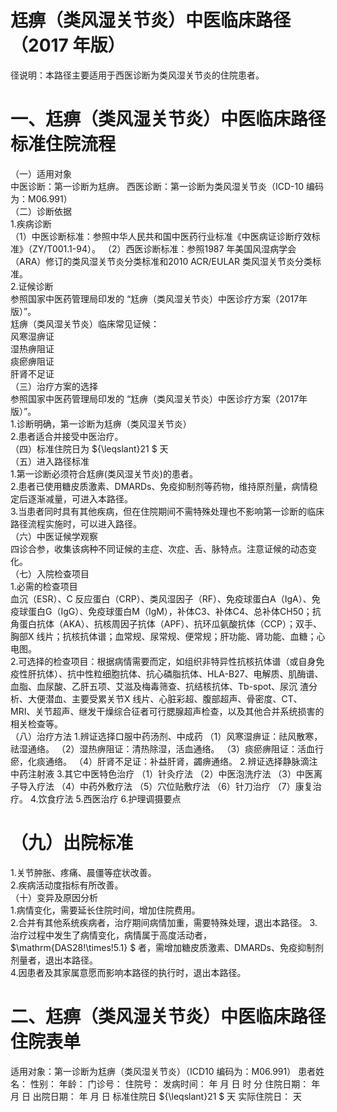 # 尪痹（类风湿关节炎）中医临床路径 （2017 年版）  
径说明：本路径主要适用于西医诊断为类风湿关节炎的住院患者。  
# 一、尪痹（类风湿关节炎）中医临床路径标准住院流程  
（一）适用对象  
中医诊断：第一诊断为尪痹。 西医诊断：第一诊断为类风湿关节炎（ICD-10 编码为：M06.991）  
（二）诊断依据  
1.疾病诊断  
（1）中医诊断标准：参照中华人民共和国中医药行业标准《中医病证诊断疗效标准》（ZY/T001.1-94）。 （2）西医诊断标准：参照1987 年美国风湿病学会（ARA）修订的类风湿关节炎分类标准和2010 ACR/EULAR 类风湿关节炎分类标准。  
2.证候诊断  
参照国家中医药管理局印发的 “尪痹（类风湿关节炎）中医诊疗方案（2017年版）”。  
尪痹（类风湿关节炎）临床常见证候：  
风寒湿痹证  
湿热痹阻证  
痰瘀痹阻证  
肝肾不足证  
（三）治疗方案的选择  
参照国家中医药管理局印发的 “尪痹（类风湿关节炎）中医诊疗方案（2017年版）”。  
1.诊断明确，第一诊断为尪痹（类风湿关节炎）  
2.患者适合并接受中医治疗。  
（四）标准住院日为 ${\leqslant}21 $ 天  
（五）进入路径标准  
1.第一诊断必须符合尪痹(类风湿关节炎)的患者。  
2.患者已使用糖皮质激素、DMARDs、免疫抑制剂等药物，维持原剂量，病情稳定后逐渐减量，可进入本路径。  
3.当患者同时具有其他疾病，但在住院期间不需特殊处理也不影响第一诊断的临床路径流程实施时，可以进入路径。  
（六）中医证候学观察  
四诊合参，收集该病种不同证候的主症、次症、舌、脉特点。注意证候的动态变化。  
（七）入院检查项目  
1.必需的检查项目  
血沉（ESR）、C 反应蛋白（CRP）、类风湿因子（RF）、免疫球蛋白A（IgA）、免疫球蛋白G（IgG）、免疫球蛋白M（IgM），补体C3、补体C4、总补体CH50；抗角蛋白抗体（AKA）、抗核周因子抗体（APF）、抗环瓜氨酸抗体（CCP）；双手、胸部X 线片；抗核抗体谱；血常规、尿常规、便常规；肝功能、肾功能、血糖；心电图。  
2.可选择的检查项目：根据病情需要而定，如组织非特异性抗核抗体谱（或自身免疫性肝抗体）、抗中性粒细胞抗体、抗心磷脂抗体、HLA-B27、电解质、肌酶谱、血脂、血尿酸、乙肝五项、艾滋及梅毒筛查、抗结核抗体、Tb-spot、尿沉 渣分析、大便潜血、主要受累关节X 线片、心脏彩超、腹部超声、骨密度、CT、MRI、关节超声、继发干燥综合征者可行腮腺超声检查，以及其他合并系统损害的相关检查等。  
（八）治疗方法 1.辨证选择口服中药汤剂、中成药 （1）风寒湿痹证：祛风散寒，祛湿通络。 （2）湿热痹阻证：清热除湿，活血通络。 （3）痰瘀痹阻证：活血行瘀，化痰通络。 （4）肝肾不足证：补益肝肾，蠲痹通络。 2.辨证选择静脉滴注中药注射液  3.其它中医特色治疗 （1）针灸疗法 （2）中医泡洗疗法 （3）中医离子导入疗法 （4）中药外敷疗法 （5）穴位贴敷疗法 （6）针刀治疗 （7）康复治疗。 4.饮食疗法 5.西医治疗  6.护理调摄要点  
# （九）出院标准  
1.关节肿胀、疼痛、晨僵等症状改善。  
2.疾病活动度指标有所改善。  
（十）变异及原因分析  
1.病情变化，需要延长住院时间，增加住院费用。  
2.合并有其他系统疾病者，治疗期间病情加重，需要特殊处理，退出本路径。 3.治疗过程中发生了病情变化，病情属于高度活动者， $\mathrm{DAS28\!\times\!5.1} $ 者，需增加糖皮质激素、DMARDs、免疫抑制剂剂量者，退出本路径。  
4.因患者及其家属意愿而影响本路径的执行时，退出本路径。  
# 二、尪痹（类风湿关节炎）中医临床路径住院表单  
适用对象：第一诊断为尪痹（类风湿关节炎）（ICD10 编码为：M06.991） 患者姓名：          性别：    年龄：    门诊号：         住院号：            发病时间：   年  月  日  时  分  住院日期：   年  月  日 出院日期：   年  月   日 标准住院日 ${\leqslant}21 $ 天                实际住院日：    天  
